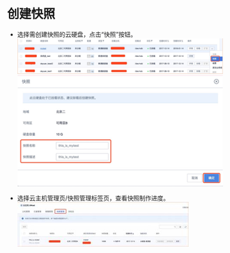 

# 创建快照

  * 选择需创建快照的云硬盘，点击“快照”按钮。  
![](/images/userguide/snapshot/image1.jpg)  
![](/images/userguide/snapshot/image2.jpg)  
    
  * 选择云主机管理页/快照管理标签页，查看快照制作进度。  
![](/images/userguide/snapshot/image3.png)
